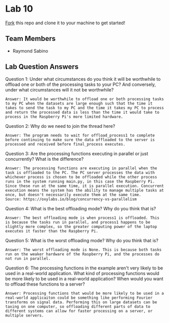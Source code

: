 # Lab 10
[Fork](https://docs.github.com/en/get-started/quickstart/fork-a-repo) this repo and clone it to your machine to get started!

## Team Members
- Raymond Sabino

## Lab Question Answers

Question 1: Under what circumstances do you think it will be worthwhile to offload one or both
of the processing tasks to your PC? And conversely, under what circumstances will it not be
worthwhile?

	Answer: It would be worthwhile to offload one or both processing tasks to my PC when the datasets are large enough such that the time it takes to send the task to my PC and the time it takes my PC to process and return the processed data is less than the time it would take to process in the Raspberry Pi's more limited hardware.

Question 2: Why do we need to join the thread here?

	Answer: The program needs to wait for offload_process1 to complete before continuing to make sure the data offloaded to the server is processed and received before final_process executes.

Question 3: Are the processing functions executing in parallel or just concurrently? What is the difference?
	
	Answer: The processing functions are executing in parallel when the task is offloaded to the PC. The PC server processes the data with whichever process is chosen to be offloaded while the other process runs in the system running main.py, in this case the Raspberry Pi. Since these run at the same time, it is parallel execution. Concurrent execution means the system has the ability to manage multiple tasks at once, but doesn't necessarily execute them at the same time.
	Source: https://oxylabs.io/blog/concurrency-vs-parallelism

Question 4: What is the best offloading mode? Why do you think that is?

	Answer: The best offloading mode is when process1 is offloaded. This is because the tasks run in parallel, and process1 happens to be slightly more complex, so the greater computing power of the laptop executes it faster than the Raspberry Pi.

Question 5: What is the worst offloading mode? Why do you think that is?
	
	Answer: The worst offloading mode is None. This is because both tasks run on the weaker hardware of the Raspberry Pi, and the processes do not run in parallel.

Question 6: The processing functions in the example aren't very likely to be used in a real-world application. What kind of processing functions would be more likely to be used in a real-world application? When would you want to offload these functions to a server?
	
	Answer: Processing functions that would be more likely to be used in a real-world applicaiton could be something like performing Fourier transforms on signal data. Performing this on large datasets can be taxing on one computer, so offloading different parts of data to different systems can allow for faster processing on a server, or multiple servers.